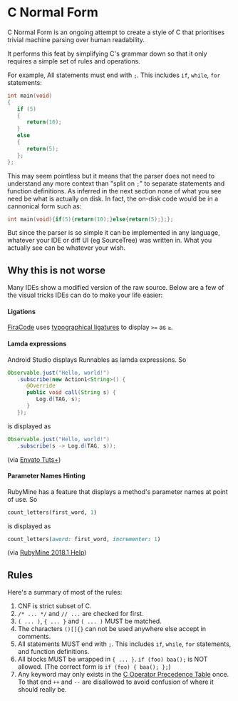 # C Normal Form

C Normal Form is an ongoing attempt to create a style of C that prioritises trivial machine parsing over human readability. 

It performs this feat by simplifying C's grammar down so that it only requires a simple set of rules and operations. 

For example, All statements must end with `;`. This includes `if`, `while`, `for` statements:

```c
int main(void)
{
   if (5)
   {
      return(10);
   }
   else
   {
      return(5);
   };
};
```

This may seem pointless but it means that the parser does not need to understand any more context than "split on `;`" to separate statements and function definitions. As inferred in the next section none of what you see need be what is actually on disk. In fact, the on-disk code would be in a cannonical form such as:

```c
int main(void){if(5){return(10);}else{return(5);};};
```

But since the parser is so simple it can be implemented in any language, whatever your IDE or diff UI (eg SourceTree) was written in. What you actually see can be whatever your wish.

## Why this is not worse

Many IDEs show a modified version of the raw source. Below are a few of the visual tricks IDEs can do to make your life easier:

#### Ligations

[FiraCode](https://github.com/tonsky/FiraCode) uses [typographical ligatures](https://en.wikipedia.org/wiki/Typographic_ligature) to display <code class="language-c token operator">&gt;=</code> as <code class="language-c token operator">≥</code>. 

#### Lamda expressions

Android Studio displays Runnables as lamda expressions. So

```java
Observable.just("Hello, world!")  
   .subscribe(new Action1<String>() {
      @Override
      public void call(String s) {
         Log.d(TAG, s);
      }
   });
```

is displayed as

```java
Observable.just("Hello, world!")  
   .subscribe(s -> Log.d(TAG, s));

```
(via [Envato Tuts+](https://code.tutsplus.com/tutorials/java-8-for-android-cleaner-code-with-lambda-expressions--cms-29661))

#### Parameter Names Hinting

RubyMine has a feature that displays a method's parameter names at point of use. So

```ruby
count_letters(first_word, 1)
```

is displayed as

```ruby
count_letters(aword: first_word, incrementer: 1)
```

(via [RubyMine 2018.1 Help](https://www.jetbrains.com/help/ruby/type-hinting-in-product.html))

## Rules

Here's a summary of most of the rules:

1. CNF is strict subset of C.
1. `/* ... */` and `// ...` are checked for first.
1.  `( ... )`, `{ ... }` and `( ... )` MUST be matched.
1. The characters `()[]{}` can not be used anywhere else accept in comments.
1. All statements MUST end with `;`. This includes `if`, `while`, `for` statements, and function definitions.
1. All blocks MUST be wrapped in `{ ... }`. `if (foo) baa();` is NOT allowed. (The correct form is `if (foo) { baa(); };`)
1. Any keyword may only exists in the [C Operator Precedence Table](http://www.difranco.net/compsci/C_Operator_Precedence_Table.htm) once. To that end `++` and `--` are disallowed to avoid confusion of where it should really be.